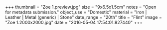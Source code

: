 +++
thumbnail = "Zoe 1.preview.jpg"
size = "9x6.5x1.5cm"
notes = "Open for metadata submission."
object_use = "Domestic"
material = "Iron | Leather | Metal (generic) | Stone"
date_range = "20th"
title = "Flint"
image = "Zoe 1.2000x2000.jpg"
date = "2016-05-04 17:54:01.827440"
+++

